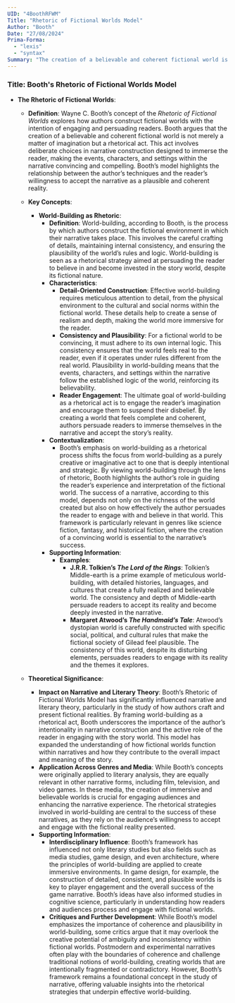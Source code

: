 ```yaml
---
UID: "4BoothRFWM"
Title: "Rhetoric of Fictional Worlds Model"
Author: "Booth"
Date: "27/08/2024"
Prima-Forma:
  - "lexis"
  - "syntax"
Summary: "The creation of a believable and coherent fictional world is a rhetorical act, designed to immerse ther eader and make the narrative's events and characters convincing."
---
```


### Title: **Booth's Rhetoric of Fictional Worlds Model**

- **The Rhetoric of Fictional Worlds**:
  - **Definition**: Wayne C. Booth’s concept of the *Rhetoric of Fictional Worlds* explores how authors construct fictional worlds with the intention of engaging and persuading readers. Booth argues that the creation of a believable and coherent fictional world is not merely a matter of imagination but a rhetorical act. This act involves deliberate choices in narrative construction designed to immerse the reader, making the events, characters, and settings within the narrative convincing and compelling. Booth’s model highlights the relationship between the author’s techniques and the reader’s willingness to accept the narrative as a plausible and coherent reality.

  - **Key Concepts**:

    - **World-Building as Rhetoric**:
      - **Definition**: World-building, according to Booth, is the process by which authors construct the fictional environment in which their narrative takes place. This involves the careful crafting of details, maintaining internal consistency, and ensuring the plausibility of the world’s rules and logic. World-building is seen as a rhetorical strategy aimed at persuading the reader to believe in and become invested in the story world, despite its fictional nature.
      - **Characteristics**:
        - **Detail-Oriented Construction**: Effective world-building requires meticulous attention to detail, from the physical environment to the cultural and social norms within the fictional world. These details help to create a sense of realism and depth, making the world more immersive for the reader.
        - **Consistency and Plausibility**: For a fictional world to be convincing, it must adhere to its own internal logic. This consistency ensures that the world feels real to the reader, even if it operates under rules different from the real world. Plausibility in world-building means that the events, characters, and settings within the narrative follow the established logic of the world, reinforcing its believability.
        - **Reader Engagement**: The ultimate goal of world-building as a rhetorical act is to engage the reader’s imagination and encourage them to suspend their disbelief. By creating a world that feels complete and coherent, authors persuade readers to immerse themselves in the narrative and accept the story’s reality.
      - **Contextualization**:
        - Booth’s emphasis on world-building as a rhetorical process shifts the focus from world-building as a purely creative or imaginative act to one that is deeply intentional and strategic. By viewing world-building through the lens of rhetoric, Booth highlights the author’s role in guiding the reader’s experience and interpretation of the fictional world. The success of a narrative, according to this model, depends not only on the richness of the world created but also on how effectively the author persuades the reader to engage with and believe in that world. This framework is particularly relevant in genres like science fiction, fantasy, and historical fiction, where the creation of a convincing world is essential to the narrative’s success.
      - **Supporting Information**:
        - **Examples**:
          - **J.R.R. Tolkien’s *The Lord of the Rings***: Tolkien’s Middle-earth is a prime example of meticulous world-building, with detailed histories, languages, and cultures that create a fully realized and believable world. The consistency and depth of Middle-earth persuade readers to accept its reality and become deeply invested in the narrative.
          - **Margaret Atwood’s *The Handmaid’s Tale***: Atwood’s dystopian world is carefully constructed with specific social, political, and cultural rules that make the fictional society of Gilead feel plausible. The consistency of this world, despite its disturbing elements, persuades readers to engage with its reality and the themes it explores.

  - **Theoretical Significance**:
    - **Impact on Narrative and Literary Theory**: Booth’s Rhetoric of Fictional Worlds Model has significantly influenced narrative and literary theory, particularly in the study of how authors craft and present fictional realities. By framing world-building as a rhetorical act, Booth underscores the importance of the author’s intentionality in narrative construction and the active role of the reader in engaging with the story world. This model has expanded the understanding of how fictional worlds function within narratives and how they contribute to the overall impact and meaning of the story.
    - **Application Across Genres and Media**: While Booth’s concepts were originally applied to literary analysis, they are equally relevant in other narrative forms, including film, television, and video games. In these media, the creation of immersive and believable worlds is crucial for engaging audiences and enhancing the narrative experience. The rhetorical strategies involved in world-building are central to the success of these narratives, as they rely on the audience’s willingness to accept and engage with the fictional reality presented.
    - **Supporting Information**:
      - **Interdisciplinary Influence**: Booth’s framework has influenced not only literary studies but also fields such as media studies, game design, and even architecture, where the principles of world-building are applied to create immersive environments. In game design, for example, the construction of detailed, consistent, and plausible worlds is key to player engagement and the overall success of the game narrative. Booth’s ideas have also informed studies in cognitive science, particularly in understanding how readers and audiences process and engage with fictional worlds.
      - **Critiques and Further Development**: While Booth’s model emphasizes the importance of coherence and plausibility in world-building, some critics argue that it may overlook the creative potential of ambiguity and inconsistency within fictional worlds. Postmodern and experimental narratives often play with the boundaries of coherence and challenge traditional notions of world-building, creating worlds that are intentionally fragmented or contradictory. However, Booth’s framework remains a foundational concept in the study of narrative, offering valuable insights into the rhetorical strategies that underpin effective world-building.
